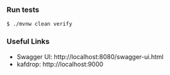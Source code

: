 

### Run tests
`$ ./mvnw clean verify`

### Useful Links
* Swagger UI: http://localhost:8080/swagger-ui.html
* kafdrop: http://localhost:9000
